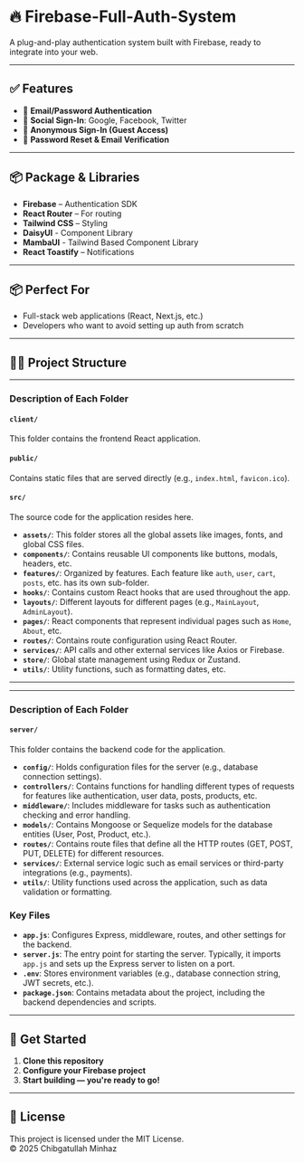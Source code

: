 # 🔥 Firebase-Full-Auth-System

A plug-and-play authentication system built with Firebase, ready to integrate into your web.

---

## ✅ Features

- 📧 **Email/Password Authentication**
- 🔗 **Social Sign-In**: Google, Facebook, Twitter
- 👻 **Anonymous Sign-In (Guest Access)**
- 🔁 **Password Reset & Email Verification**

---

## 📦 Package & Libraries

- **Firebase** – Authentication SDK
- **React Router** – For routing
- **Tailwind CSS** – Styling
- **DaisyUI** - Component Library
- **MambaUI** - Tailwind Based Component Library
- **React Toastify** – Notifications

---

## 📦 Perfect For

- Full-stack web applications (React, Next.js, etc.)
- Developers who want to avoid setting up auth from scratch

---



## 📁📂 Project Structure


---

### Description of Each Folder

#### `client/`
This folder contains the frontend React application.

#### `public/`
Contains static files that are served directly (e.g., `index.html`, `favicon.ico`).

#### `src/`
The source code for the application resides here.

- **`assets/`**: This folder stores all the global assets like images, fonts, and global CSS files.
- **`components/`**: Contains reusable UI components like buttons, modals, headers, etc.
- **`features/`**: Organized by features. Each feature like `auth`, `user`, `cart`, `posts`, etc. has its own sub-folder.
- **`hooks/`**: Contains custom React hooks that are used throughout the app.
- **`layouts/`**: Different layouts for different pages (e.g., `MainLayout`, `AdminLayout`).
- **`pages/`**: React components that represent individual pages such as `Home`, `About`, etc.
- **`routes/`**: Contains route configuration using React Router.
- **`services/`**: API calls and other external services like Axios or Firebase.
- **`store/`**: Global state management using Redux or Zustand.
- **`utils/`**: Utility functions, such as formatting dates, etc.

---




---

### Description of Each Folder

#### `server/`
This folder contains the backend code for the application.

- **`config/`**: Holds configuration files for the server (e.g., database connection settings).
- **`controllers/`**: Contains functions for handling different types of requests for features like authentication, user data, posts, products, etc.
- **`middleware/`**: Includes middleware for tasks such as authentication checking and error handling.
- **`models/`**: Contains Mongoose or Sequelize models for the database entities (User, Post, Product, etc.).
- **`routes/`**: Contains route files that define all the HTTP routes (GET, POST, PUT, DELETE) for different resources.
- **`services/`**: External service logic such as email services or third-party integrations (e.g., payments).
- **`utils/`**: Utility functions used across the application, such as data validation or formatting.

### Key Files

- **`app.js`**: Configures Express, middleware, routes, and other settings for the backend.
- **`server.js`**: The entry point for starting the server. Typically, it imports `app.js` and sets up the Express server to listen on a port.
- **`.env`**: Stores environment variables (e.g., database connection string, JWT secrets, etc.).
- **`package.json`**: Contains metadata about the project, including the backend dependencies and scripts.

---





## 🚀 Get Started

1. **Clone this repository**
2. **Configure your Firebase project**
3. **Start building — you're ready to go!**

---

## 📄 License

This project is licensed under the MIT License.  
© 2025 Chibgatullah Minhaz
